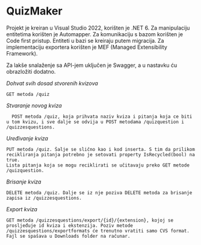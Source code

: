 # QuizMaker

Projekt je kreiran u Visual Studio 2022, korišten je .NET 6. Za manipulaciju entitetima korišten je Automapper. Za komunikaciju s bazom korišten je Code first pristup.
Entiteti u bazi se kreiraju putem migracija. Za implementaciju exportera korišten je MEF (Managed Extensibility Framework).

Za lakše snalaženje sa API-jem uključen je Swagger, a u nastavku ću obrazložiti dodatno.  

*Dohvat svih dosad stvorenih kvizova*  

    GET metoda /quiz

*Stvaranje novog kviza*  

   
      POST metoda /quiz, koja prihvata naziv kviza i pitanja koja ce biti u tom kvizu, i sve dalje se odvija u POST metodama /quizquestion i /quizzesquestions.

*Uređivanje kviza*  

    PUT metoda /quiz. Šalje se slično kao i kod inserta. S tim da prilikom recikliranja pitanja potrebno je setovati property IsRecycled(bool) na true.
    Lista pitanja koja se mogu reciklirati se učitavaju preko GET metode /quizquestion.

*Brisanje kviza*  

    DELETE metoda /quiz. Dalje se iz nje poziva DELETE metoda za brisanje zapisa iz /quizzesquestions.

*Export kviza*  

    GET metoda /quizzesquestions/export/{id}/{extension}, kojoj se prosljeđuje id kviza i ekstenzija. Poziv metode /quizzesquestions/exportformats će trenutno vratiti samo CVS format.
    Fajl se spašava u Downloads folder na računar.
